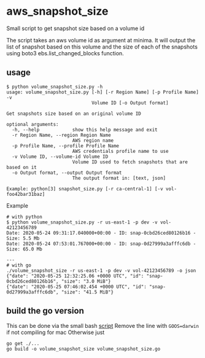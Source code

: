 # aws_snapshot_size
Small script to get snapshot size based on a volume id

The script takes an aws volume id as argument at minima.
It will output the list of snapshot based on this volume
and the size of each of the snapshots using boto3 ebs.list_changed_blocks function.

## usage

```
$ python volume_snapshot_size.py -h
usage: volume_snapshot_size.py [-h] [-r Region Name] [-p Profile Name] -v
                               Volume ID [-o Output format]

Get snapshots size based on an original volume ID

optional arguments:
  -h, --help            show this help message and exit
  -r Region Name, --region Region Name
                        AWS region name
  -p Profile Name, --profile Profile Name
                        AWS credentials profile name to use
  -v Volume ID, --volume-id Volume ID
                        Volume ID used to fetch snapshots that are based on it
  -o Output format, --output Output format
                        The output format in: [text, json]

Example: python[3] snapshot_size.py [-r ca-central-1] [-v vol-foo42bar31baz]
```

Example
```
# with python
$ python volume_snapshot_size.py -r us-east-1 -p dev -v vol-42123456789
Date: 2020-05-24 09:31:17.040000+00:00 - ID: snap-0cbd26ced80126b16 - Size: 5.5 Mb
Date: 2020-05-24 07:53:01.767000+00:00 - ID: snap-0d27999a3afffc6db - Size: 65.0 Mb

---
# with go
./volume_snapshot_size -r us-east-1 -p dev -v vol-42123456789 -o json
{"date": "2020-05-25 12:32:25.06 +0000 UTC", "id": "snap-0cbd26ced80126b16", "size": "3.0 MiB"}
{"date": "2020-05-25 07:46:02.454 +0000 UTC", "id": "snap-0d27999a3afffc6db", "size": "41.5 MiB"}
```

## build the go version

This can be done via the small bash [script](build_binary.sh)
Remove the line with `GOOS=darwin` if not compiling for mac
Otherwise just
```
go get ./...
go build -o volume_snapshot_size volume_snapshot_size.go
```
